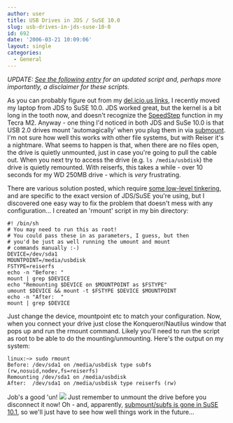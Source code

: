 ```yaml
---
author: user
title: USB Drives in JDS / SuSE 10.0
slug: usb-drives-in-jds-suse-10-0
id: 692
date: '2006-03-21 10:09:06'
layout: single
categories:
  - General
---
```


_UPDATE: [See the following entry](http://blogs.sun.com/roller/page/superpat?entry=reworked_script_to_remount_usb) for an updated script and, perhaps more importantly, a disclaimer for these scripts._

As you can probably figure out from my [del.icio.us links](http://del.icio.us/superpat), I recently moved my laptop from JDS to SuSE 10.0\. JDS worked great, but the kernel is a bit long in the tooth now, and doesn't recognize the [SpeedStep](http://support.intel.com/support/processors/mobile/pentiumiii/sb/CS-007509.htm) function in my Tecra M2\. Anyway - one thing I'd noticed in both JDS and SuSe 10.0 is that USB 2.0 drives mount 'automagically' when you plug them in via [submount](http://sourceforge.net/projects/submount/). I'm not sure how well this works with other file systems, but with Reiser it's a nightmare. What seems to happen is that, when there are no files open, the drive is quietly unmounted, just in case you're going to pull the cable out. When you next try to access the drive (e.g. `ls /media/usbdisk`) the drive is quietly remounted. With reiserfs, this takes a while - over 10 seconds for my WD 250MB drive - which is _very_ frustrating.

There are various solution posted, which require [some low-level tinkering](http://en.opensuse.org/SDB:Mounting_to_Static_Mount_Points), and are specific to the exact version of JDS/SuSE you're using, but I discovered one easy way to fix the problem that doesn't mess with any configuration... I created an 'rmount' script in my bin directory:

```
#! /bin/sh
# You may need to run this as root!
# You could pass these in as parameters, I guess, but then
# you'd be just as well running the umount and mount
# commands manually :-)
DEVICE=/dev/sda1
MOUNTPOINT=/media/usbdisk
FSTYPE=reiserfs
echo -n "Before: "
mount | grep $DEVICE
echo "Remounting $DEVICE on $MOUNTPOINT as $FSTYPE"
umount $DEVICE && mount -t $FSTYPE $DEVICE $MOUNTPOINT
echo -n "After:  "
mount | grep $DEVICE

```

Just change the device, mountpoint etc to match your configuration. Now, when you connect your drive just close the Konqueror/Nautilus window that pops up and run the rmount command. Likely you'll need to run the script as root to be able to do the mounting/unmounting. Here's the output on my system:

```
linux:~> sudo rmount
Before: /dev/sda1 on /media/usbdisk type subfs (rw,nosuid,nodev,fs=reiserfs)
Remounting /dev/sda1 on /media/usbdisk
After:  /dev/sda1 on /media/usbdisk type reiserfs (rw)

```

Job's a good 'un! ![](http://blogs.sun.com/roller/images/smileys/smile.gif) Just remember to unmount the drive before you disconnect it now! Oh - and, apparently, [submount/subfs is gone in SuSE 10.1](http://lists.opensuse.org/archive/opensuse-announce/2006-Jan/0004.html), so we'll just have to see how well things work in the future...
